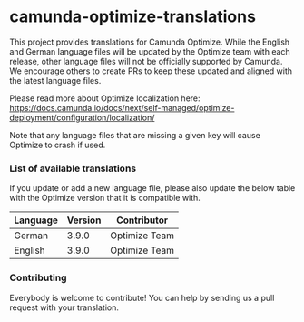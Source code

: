 # camunda-optimize-translations

This project provides translations for Camunda Optimize. While the English and German language files will be updated by the Optimize team with each release, other language files will not be officially supported by Camunda. We encourage others to create PRs to keep these updated and aligned with the latest language files.

Please read more about Optimize localization here: https://docs.camunda.io/docs/next/self-managed/optimize-deployment/configuration/localization/

Note that any language files that are missing a given key will cause Optimize to crash if used.

### List of available translations

If you update or add a new language file, please also update the below table with the Optimize version that it is compatible with.

| Language | Version | Contributor   |
|----------|---------|---------------|
| German   | 3.9.0   | Optimize Team |
| English  | 3.9.0   | Optimize Team |

### Contributing

Everybody is welcome to contribute! You can help by sending us a pull request with your translation.